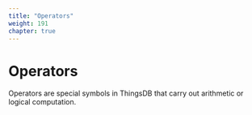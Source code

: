 ```yaml
---
title: "Operators"
weight: 191
chapter: true
---
```


# Operators

Operators are special symbols in ThingsDB that carry out arithmetic or logical computation.
